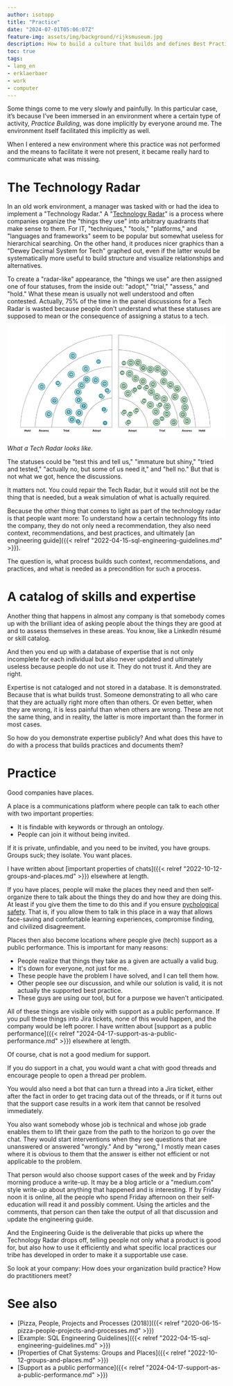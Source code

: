 ```yaml
---
author: isotopp
title: "Practice"
date: "2024-07-01T05:06:07Z"
feature-img: assets/img/background/rijksmuseum.jpg
description: How to build a culture that builds and defines Best Practice
toc: true
tags:
- lang_en
- erklaerbaer
- work
- computer
---
```


Some things come to me very slowly and painfully.
In this particular case, it’s because I’ve been immersed in an environment where a certain type of activity,
*Practice Building*, was done implicitly by everyone around me.
The environment itself facilitated this implicitly as well.

When I entered a new environment where this practice was not performed and the means to facilitate it were not present,
it became really hard to communicate what was missing.

# The Technology Radar

In an old work environment, a manager was tasked with or had the idea to implement a "Technology Radar."
A 
"[Technology Radar](https://www.thoughtworks.com/insights/blog/technology-strategy/how-to-create-your-enterprise-technology-radar)"
is a process where companies organize the "things they use" into arbitrary quadrants that make sense to them.
For IT, "techniques," "tools," "platforms," and "languages and frameworks"
seem to be popular but somewhat useless for hierarchical searching.
On the other hand, it produces nicer graphics than a "Dewey Decimal System for Tech" graphed out,
even if the latter would be systematically more useful to build structure and visualize relationships and alternatives.

To create a "radar-like" appearance, the "things we use" are then assigned one of four statuses,
from the inside out: "adopt," "trial," "assess," and "hold."
What these mean is usually not well understood and often contested.
Actually,
75% of the time in the panel discussions for a Tech Radar is wasted 
because people don't understand what these statuses are supposed
to mean or the consequence of assigning a status to a tech.

[![](/uploads/2024/07/practice-01.png)](https://www.thoughtworks.com/insights/blog/technology-strategy/how-to-create-your-enterprise-technology-radar)

*What a Tech Radar looks like.*

The statuses could be "test this and tell us," "immature but shiny,"
"tried and tested," "actually no, but some of us need it," and "hell no."
But that is not what we got, hence the discussions.

It matters not.
You could repair the Tech Radar,
but it would still not be the thing that is needed, but a weak simulation of what is actually required.

Because the other thing that comes to light as part of the technology radar is that people want more:
To understand how a certain technology fits into the company, they do not only need a recommendation,
they also need context, recommendations, and best practices, and ultimately
[an engineering guide]({{< relref "2022-04-15-sql-engineering-guidelines.md" >}}).

The question is,
what process builds such context, recommendations, and practices,
and what is needed as a precondition for such a process.

# A catalog of skills and expertise

Another thing that happens in almost any company is
that somebody comes up with the brilliant idea
of asking people about the things they are good at and to assess themselves in these areas.
You know, like a LinkedIn résumé or skill catalog.

And then you end up with a database of expertise that is not only incomplete for each individual
but also never updated and ultimately useless because people do not use it.
They do not trust it.
And they are right.

Expertise is not cataloged and not stored in a database.
It is demonstrated.
Because that is what builds trust.
Someone demonstrating to all who care that they are actually right more often than others.
Or even better, when they are wrong, it is less painful than when others are wrong.
These are not the same thing, and in reality, the latter is more important than the former in most cases.

So how do you demonstrate expertise publicly?
And what does this have to do with a process that builds practices and documents them?

# Practice

Good companies have places.

A place is a communications platform where people can talk to each other with two important properties:

- It is findable with keywords or through an ontology.
- People can join it without being invited.

If it is private, unfindable, and you need to be invited, you have groups.
Groups suck; they isolate. 
You want places.

I have written about 
[important properties of chats]({{< relref "2022-10-12-groups-and-places.md" >}})
elsewhere at length.

If you have places,
people will make the places they need
and then self-organize there to talk about the things they do and how they are doing this.
At least if you give them the time to do this and if you ensure
[pychological safety](https://hbr.org/2023/02/what-is-psychological-safety).
That is,
if you allow them to talk in this place in a way that allows face-saving and comfortable learning experiences,
compromise finding, and civilized disagreement.

Places then also become locations where people give (tech) support as a public performance.
This is important for many reasons:

- People realize that things they take as a given are actually a valid bug.
- It's down for everyone, not just for me.
- These people have the problem I have solved, and I can tell them how.
- Other people see our discussion, and while our solution is valid, it is not actually the supported best practice.
- These guys are using our tool, but for a purpose we haven't anticipated.

All of these things are visible only with support as a public performance.
If you pull these things into Jira tickets, none of this would happen, and the company would be left poorer.
I have written about
[support as a public performance]({{< relref "2024-04-17-support-as-a-public-performance.md" >}})
elsewhere at length.

Of course, chat is not a good medium for support.

If you do support in a chat, you would want a chat with good threads and encourage people to open a thread per problem.

You would also need a bot that can turn a thread into a Jira ticket,
either after the fact in order to get tracing data out of the threads,
or if it turns out that the support case results in a work item that cannot be resolved immediately.

You also want somebody whose job is technical
and whose job grade enables them to lift their gaze from the path to the horizon to go over the chat.
They would start interventions when they see questions that are unanswered or answered "wrongly."
And by "wrong,"
I mostly mean cases where it is obvious to them
that the answer is either not efficient or not applicable to the problem.

That person would also choose support cases of the week and by Friday morning produce a write-up.
It may be a blog article or a "medium.com" style write-up about anything that happened and is interesting.
If by Friday noon it is online,
all the people who spend Friday afternoon on their self-education will read it and possibly comment.
Using the articles and the comments,
that person can then take the output of all that discussion and update the engineering guide.

And the Engineering Guide is the deliverable that picks up where the Technology Radar drops off,
telling people not only what a product is good for,
but also how to use it efficiently and what specific local practices our tribe has developed
in order to make it a supportable use case.

So look at your company:
How does your organization build practice?
How do practitioners meet?

# See also

- [Pizza, People, Projects and Processes (2018)]({{< relref "2020-06-15-pizza-people-projects-and-processes.md" >}})
- [Example: SQL Engineering Guidelines]({{< relref "2022-04-15-sql-engineering-guidelines.md" >}})
- [Properties of Chat Systems: Groups and Places]({{< relref "2022-10-12-groups-and-places.md" >}})
- [Support as a public performance]({{< relref "2024-04-17-support-as-a-public-performance.md" >}})
